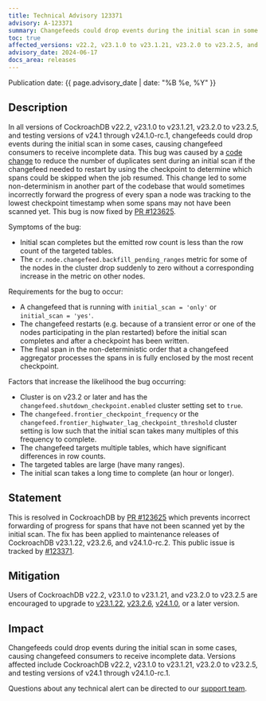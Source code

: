```yaml
---
title: Technical Advisory 123371
advisory: A-123371
summary: Changefeeds could drop events during the initial scan in some cases, causing changefeed consumers to receive incomplete data.
toc: true
affected_versions: v22.2, v23.1.0 to v23.1.21, v23.2.0 to v23.2.5, and testing versions of v24.1 through v24.1.0-rc.1
advisory_date: 2024-06-17
docs_area: releases
---
```


Publication date: {{ page.advisory_date | date: "%B %e, %Y" }}

## Description

In all versions of CockroachDB v22.2, v23.1.0 to v23.1.21, v23.2.0 to v23.2.5, and testing versions of v24.1 through v24.1.0-rc.1, changefeeds could drop events during the initial scan in some cases, causing changefeed consumers to receive incomplete data. This bug was caused by a [code change](https://github.com/cockroachdb/cockroach/commit/0eda54018b9676f855efcd90bfdd0c486c97bfdd) to reduce the number of duplicates sent during an initial scan if the changefeed needed to restart by using the checkpoint to determine which spans could be skipped when the job resumed. This change led to some non-determinism in another part of the codebase that would sometimes incorrectly forward the progress of every span a node was tracking to the lowest checkpoint timestamp when some spans may not have been scanned yet. This bug is now fixed by [PR #123625](https://github.com/cockroachdb/cockroach/pull/123625).

Symptoms of the bug:

- Initial scan completes but the emitted row count is less than the row count of the targeted tables.
- The `cr.node.changefeed.backfill_pending_ranges` metric for some of the nodes in the cluster drop suddenly to zero without a corresponding increase in the metric on other nodes.

Requirements for the bug to occur:

- A changefeed that is running with `initial_scan = 'only'` or `initial_scan = 'yes'`.
- The changefeed restarts (e.g. because of a transient error or one of the nodes participating in the plan restarted) before the initial scan completes and after a checkpoint has been written.
- The final span in the non-deterministic order that a changefeed aggregator processes the spans in is fully enclosed by the most recent checkpoint.

Factors that increase the likelihood the bug occurring:

- Cluster is on v23.2 or later and has the `changefeed.shutdown_checkpoint.enabled` cluster setting set to `true`.
- The `changefeed.frontier_checkpoint_frequency` or the `changefeed.frontier_highwater_lag_checkpoint_threshold` cluster setting is low such that the initial scan takes many multiples of this frequency to complete.
- The changefeed targets multiple tables, which have significant differences in row counts.
- The targeted tables are large (have many ranges).
- The initial scan takes a long time to complete (an hour or longer).

## Statement

This is resolved in CockroachDB by [PR #123625](https://github.com/cockroachdb/cockroach/pull/123625) which prevents incorrect forwarding of progress for spans that have not been scanned yet by the initial scan.
The fix has been applied to maintenance releases of CockroachDB v23.1.22, v23.2.6, and v24.1.0-rc.2.
This public issue is tracked by [#123371](https://github.com/cockroachdb/cockroach/issues/123371).

## Mitigation

Users of CockroachDB v22.2, v23.1.0 to v23.1.21, and v23.2.0 to v23.2.5 are encouraged to upgrade to [v23.1.22](https://www.cockroachlabs.com/docs/releases/v23.1#v23-1-22), [v23.2.6](https://www.cockroachlabs.com/docs/releases/v23.2#v23-2-6), [v24.1.0](https://www.cockroachlabs.com/docs/releases/v24.1#v24-1-0), or a later version.

## Impact

Changefeeds could drop events during the initial scan in some cases, causing changefeed consumers to receive incomplete data. Versions affected include CockroachDB v22.2, v23.1.0 to v23.1.21, v23.2.0 to v23.2.5, and testing versions of v24.1 through v24.1.0-rc.1.

Questions about any technical alert can be directed to our [support team](https://support.cockroachlabs.com/).
